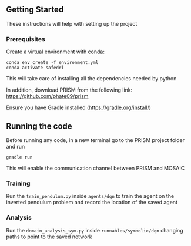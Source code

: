 ## Getting Started

These instructions will help with setting up the project

### Prerequisites
Create a virtual environment with conda:
```
conda env create -f environment.yml
conda activate safedrl
```
This will take care of installing all the dependencies needed by python

In addition, download PRISM from the following link: https://github.com/phate09/prism

Ensure you have Gradle installed (https://gradle.org/install/) 

## Running the code
Before running any code, in a new terminal go to the PRISM project folder and run
```
gradle run
``` 
This will enable the communication channel between PRISM and MOSAIC

### Training
Run the ``train_pendulum.py`` inside ``agents/dqn`` to train the agent on the inverted pendulum problem and record the location of the saved agent

### Analysis
Run the ``domain_analysis_sym.py`` inside ``runnables/symbolic/dqn`` changing paths to point to the saved network